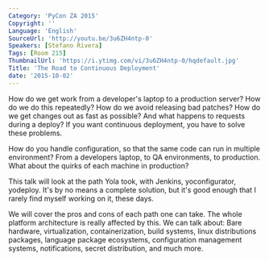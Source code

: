 ```yaml
---
Category: 'PyCon ZA 2015'
Copyright: ''
Language: 'English'
SourceUrl: 'http://youtu.be/3u6ZH4ntp-0'
Speakers: [Stefano Rivera]
Tags: [Room 215]
ThumbnailUrl: 'https://i.ytimg.com/vi/3u6ZH4ntp-0/hqdefault.jpg'
Title: 'The Road to Continuous Deployment'
date: '2015-10-02'
---
```

How do we get work from a developer's laptop to a production server?
How do we do this repeatedly? How do we avoid releasing bad patches? How do we get changes out as fast as possible? And what happens to requests during a deploy? If you want continuous deployment, you have to solve these problems.

How do you handle configuration, so that the same code can run in multiple environment? From a developers laptop, to QA environments, to production. What about the quirks of each machine in production?

This talk will look at the path Yola took, with Jenkins, yoconfigurator, yodeploy. It's by no means a complete solution, but it's good enough that I rarely find myself working on it, these days.

We will cover the pros and cons of each path one can take. The whole platform architecture is really affected by this. We can talk about: Bare hardware, virtualization, containerization, build systems, linux distributions packages, language package ecosystems, configuration management systems, notifications, secret distribution, and much more.